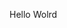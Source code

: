 Hello Wolrd

























































































































































































































































































































































































































































































































































































































































































































































































































































































































































































































































































































































































































































































































































































































































































































































































































































































































































































































































































































































































































































































































































































































































































































































































































































































































































































































































































